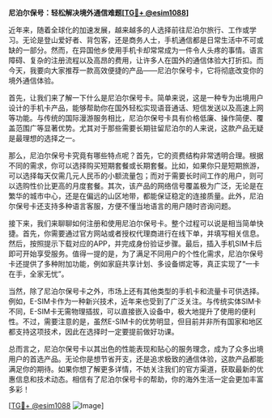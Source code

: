 **尼泊尔保号：轻松解决境外通信难题[[TG💪+ @esim1088](https://t.me/s/esim1088)]**

近年来，随着全球化的加速发展，越来越多的人选择前往尼泊尔旅行、工作或学习。无论是登山爱好者、背包客，还是商务人士，手机通信都是日常生活中不可或缺的一部分。然而，在异国他乡使用手机卡却常常成为一件令人头疼的事情。语言障碍、复杂的注册流程以及高昂的费用，让许多人在国外的通信体验大打折扣。而今天，我要向大家推荐一款高效便捷的产品——尼泊尔保号卡，它将彻底改变你的境外通信体验。

首先，让我们来了解一下什么是尼泊尔保号卡。简单来说，这是一种专为出境用户设计的手机卡产品，能够帮助你在国外轻松实现语音通话、短信发送以及高速上网等功能。与传统的国际漫游服务相比，尼泊尔保号卡具有价格低廉、操作简便、覆盖范围广等显著优势。尤其对于那些需要长期驻留尼泊尔的人来说，这款产品无疑是最理想的选择之一。

那么，尼泊尔保号卡究竟有哪些特点呢？首先，它的资费结构非常透明合理。根据不同的需求，你可以选择购买短期套餐或长期套餐。比如，如果你只是短期旅游，可以选择每天仅需几元人民币的小额流量包；而对于需要长时间工作的用户，则可以选购性价比更高的月度套餐。其次，该产品的网络信号覆盖极为广泛，无论是在繁华的城市中心，还是在偏远的山区地带，都能保证稳定的连接质量。此外，尼泊尔保号卡还支持多种语言客服，方便不懂当地语言的用户随时咨询问题。

接下来，我们来聊聊如何注册和使用尼泊尔保号卡。整个过程可以说是相当简单快捷。首先，你需要通过官方网站或者授权代理商进行在线下单，并填写相关信息。然后，按照提示下载对应的APP，并完成身份验证步骤。最后，插入手机SIM卡后即可开始享受服务。值得一提的是，为了满足不同用户的个性化需求，尼泊尔保号卡还提供了多种附加功能，例如家庭共享计划、多设备绑定等，真正实现了“一卡在手，全家无忧”。

当然，除了尼泊尔保号卡之外，市场上还有其他类型的手机卡和流量卡可供选择。例如，E-SIM卡作为一种新兴技术，近年来也受到了广泛关注。与传统实体SIM卡不同，E-SIM卡无需物理插拔，可以直接嵌入设备中，极大地提升了使用的便利性。不过，需要注意的是，虽然E-SIM卡的优势明显，但目前并非所有国家和地区都支持这项技术，因此在选择时一定要提前做好功课。

总而言之，尼泊尔保号卡以其出色的性能表现和贴心的服务理念，成为了众多出境用户的首选产品。无论你是想节省开支，还是追求极致的通信体验，这款产品都能满足你的期待。如果你想了解更多详情，不妨关注我们的官方渠道，获取最新的优惠信息和技术动态。相信有了尼泊尔保号卡的帮助，你的海外生活一定会更加丰富多彩！

[[TG💪+ @esim1088](https://t.me/s/esim1088) ![Image](https://i.postimg.cc/4NQfJmqS/Snipaste-2025-05-13-00-14-12.png)]